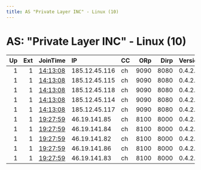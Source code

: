 ```yaml
---
title: AS "Private Layer INC" - Linux (10)
---
```


# AS: "Private Layer INC" - Linux (10)

|   Up |   Ext | JoinTime                                                                                            | IP            | CC   |   ORp |   Dirp | Version   | Contact                | Nickname   |   eFamMembers |
|-----:|------:|:----------------------------------------------------------------------------------------------------|:--------------|:-----|------:|-------:|:----------|:-----------------------|:-----------|--------------:|
|    1 |     1 | [14:13:08](https://metrics.torproject.org/rs.html#details/4B2E97CA3BAC3A2B14879F109E9965A0C20316C2) | 185.12.45.116 | ch   |  9090 |   8080 | 0.4.2.7   | bourbon                | bourbon    |             1 |
|    1 |     1 | [14:13:08](https://metrics.torproject.org/rs.html#details/A6AAFAEABBBACC74CEB15BE9CE69F3B3A4087841) | 185.12.45.115 | ch   |  9090 |   8080 | 0.4.2.7   | irish                  | irish      |             1 |
|    1 |     1 | [14:13:08](https://metrics.torproject.org/rs.html#details/A9860C42EF532379E846087802646B5D4BCB17BE) | 185.12.45.118 | ch   |  9090 |   8080 | 0.4.2.7   | malt                   | malt       |             1 |
|    1 |     1 | [14:13:08](https://metrics.torproject.org/rs.html#details/B7A115C65ED1AA30C15E11A19A68EB5AAE7ED0C4) | 185.12.45.114 | ch   |  9090 |   8080 | 0.4.2.7   | scotch                 | scotch     |             1 |
|    1 |     1 | [14:13:08](https://metrics.torproject.org/rs.html#details/D762D707FC56ED169D74C7844516B46213E19DE2) | 185.12.45.117 | ch   |  9090 |   8080 | 0.4.2.7   | rye                    | rye        |             1 |
|    1 |     1 | [19:27:59](https://metrics.torproject.org/rs.html#details/287E1041DFC3A03E1650A61ADF580EA1C6BF3649) | 46.19.141.85  | ch   |  8100 |   8000 | 0.4.2.7   | Beet@protonmail.com    | Beet       |             1 |
|    1 |     1 | [19:27:59](https://metrics.torproject.org/rs.html#details/62A6C055FD46328B4BAFDB9D2D4E0F912CE70C49) | 46.19.141.84  | ch   |  8100 |   8000 | 0.4.2.7   | Carrot@protonmail.com  | Carrot     |             1 |
|    1 |     1 | [19:27:59](https://metrics.torproject.org/rs.html#details/6A50621E0976044854C0DF372558757A5FBEDAEE) | 46.19.141.82  | ch   |  8100 |   8000 | 0.4.2.7   | Spinach@protonmail.com | Spinach    |             1 |
|    1 |     1 | [19:27:59](https://metrics.torproject.org/rs.html#details/CF0916A824BC68659DA31E4016B5FC0CA6A9E298) | 46.19.141.86  | ch   |  8100 |   8000 | 0.4.2.7   | Garlic@protonmail.com  | Garlic     |             1 |
|    1 |     1 | [19:27:59](https://metrics.torproject.org/rs.html#details/F4A376F2DCF40A4E14417C07A3EC5F9AA83E40A0) | 46.19.141.83  | ch   |  8100 |   8000 | 0.4.2.7   | Kale@protonmail.com    | Kale       |             1 |
